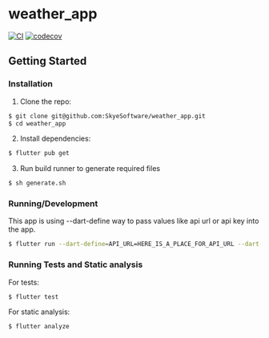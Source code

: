 # weather_app
[![CI](https://github.com/banaszeknorbert/weather_app/actions/workflows/main.yml/badge.svg)](https://github.com/banaszeknorbert/weather_app/actions/workflows/main.yml) [![codecov](https://codecov.io/gh/banaszeknorbert/weather_app/branch/main/graph/badge.svg?token=HO6XUOPL2D)](https://codecov.io/gh/banaszeknorbert/weather_app)

## Getting Started

### Installation

1. Clone the repo:
```bash
$ git clone git@github.com:SkyeSoftware/weather_app.git
$ cd weather_app
```

2. Install dependencies:
```bash
$ flutter pub get
```

3. Run build runner to generate required files
```bash
$ sh generate.sh
```

### Running/Development
This app is using --dart-define way to pass values like api url or api key into the app.

```bash
$ flutter run --dart-define=API_URL=HERE_IS_A_PLACE_FOR_API_URL --dart-define=API_KEY=HERE_IS_A_PLACE_FOR_API_KEY
```

### Running Tests and Static analysis
For tests:

```bash
$ flutter test
```

For static analysis:
```bash
$ flutter analyze
```

